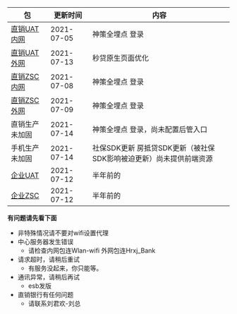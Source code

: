 |  包   | 更新时间  | 内容  |
|  ----  | ----  |----  |
| [直销UAT内网](https://www.pgyer.com/dsbank_uat)  | 2021-07-05 | 神策全埋点 登录 |
| [直销UAT外网](https://www.pgyer.com/dsbank_uat_w)  | 2021-07-13 | 秒贷原生页面优化 |
| [直销ZSC内网](https://www.pgyer.com/dsbank_zsc)  | 2021-07-08 | 神策全埋点 登录 |
| [直销ZSC外网](https://www.pgyer.com/dsbank_zsc_w)   | 2021-07-09 | 神策全埋点 登录 |
| 直销生产未加固 | 2021-07-14 | 神策全埋点 登录，尚未配置后管入口|
| 手机生产未加固 | 2021-07-14 | 社保SDK更新 房抵贷SDK更新（被社保SDK影响被迫更新）尚未提供前端资源|
| [企业UAT](https://www.pgyer.com/qyBank_uat)  | 2021-07-12 | 半年前的 |
| [企业ZSC](https://www.pgyer.com/qyBank_zsc)   | 2021-07-12 | 半年前的 |


**有问题请先看下面**
+ 非特殊情况请不要对wifi设置代理
+ 中心服务器发生错误
  + 请检查内网包连Wlan-wifi 外网包连Hrxj_Bank
+ 请求超时，请稍后重试 
  + 有服务没起来，你只能等。
+ 通讯异常，请稍后再试
  + esb发版
+ 直销银行有任何问题
  + 请联系刘君欢-刘总
